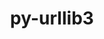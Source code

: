 ---
title: "py-urllib3"
layout: cache
categories: [package, develop-2025-06-01]
meta: {"compilers": ["none"], "num_specs": 30, "num_specs_by_stack": {"data-vis-sdk": 1, "e4s": 6, "e4s-neoverse-v2": 3, "e4s-oneapi": 1, "hep": 1, "ml-darwin-aarch64-mps": 6, "ml-linux-aarch64-cpu": 6, "ml-linux-aarch64-cuda": 6, "ml-linux-x86_64-cpu": 6, "ml-linux-x86_64-cuda": 6, "ml-linux-x86_64-rocm": 2, "root": 30}, "oss": ["sequoia", "ubuntu20.04", "ubuntu22.04", "ubuntu24.04"], "platforms": ["darwin", "linux"], "stacks": ["data-vis-sdk", "e4s", "e4s-neoverse-v2", "e4s-oneapi", "hep", "ml-darwin-aarch64-mps", "ml-linux-aarch64-cpu", "ml-linux-aarch64-cuda", "ml-linux-x86_64-cpu", "ml-linux-x86_64-cuda", "ml-linux-x86_64-rocm", "root"], "targets": ["aarch64", "neoverse_v2", "x86_64_v3"], "versions": ["2.1.0"]}
spec_details: [{"compiler": "none", "hash": "2kauhvbxyrkempmbpvukjctm5jy77pyt", "os": "ubuntu22.04", "platform": "linux", "size": "-", "stacks": ["e4s-neoverse-v2", "root"], "target": "neoverse_v2", "variants": ["~brotli", "build_system=python_pip", "~socks"], "versions": ["2.1.0"]}, {"compiler": "none", "hash": "3gvbznuppefsbufcoq6kejejqnyallji", "os": "sequoia", "platform": "darwin", "size": "-", "stacks": ["ml-darwin-aarch64-mps", "root"], "target": "aarch64", "variants": ["~brotli", "build_system=python_pip", "~socks"], "versions": ["2.1.0"]}, {"compiler": "none", "hash": "3imsy55nlaeubknjpst5a3or45xo5udt", "os": "ubuntu22.04", "platform": "linux", "size": "-", "stacks": ["e4s", "root"], "target": "x86_64_v3", "variants": ["~brotli", "build_system=python_pip", "~socks"], "versions": ["2.1.0"]}, {"compiler": "none", "hash": "4oy7ixqyw66czamq5aymqbwoffoa6rgb", "os": "ubuntu24.04", "platform": "linux", "size": "-", "stacks": ["ml-linux-x86_64-cpu", "ml-linux-x86_64-cuda", "ml-linux-x86_64-rocm", "root"], "target": "x86_64_v3", "variants": ["~brotli", "build_system=python_pip", "~socks"], "versions": ["2.1.0"]}, {"compiler": "none", "hash": "aabn5lssedackfysl65gypjbfiw5nwln", "os": "ubuntu24.04", "platform": "linux", "size": "-", "stacks": ["ml-linux-aarch64-cpu", "ml-linux-aarch64-cuda", "root"], "target": "aarch64", "variants": ["~brotli", "build_system=python_pip", "~socks"], "versions": ["2.1.0"]}, {"compiler": "none", "hash": "ada3ph2eeyc44zuhk37hdy2aryjox5ct", "os": "ubuntu24.04", "platform": "linux", "size": "-", "stacks": ["ml-linux-x86_64-cpu", "ml-linux-x86_64-cuda", "ml-linux-x86_64-rocm", "root"], "target": "x86_64_v3", "variants": ["~brotli", "build_system=python_pip", "~socks"], "versions": ["2.1.0"]}, {"compiler": "none", "hash": "attxdfym3jsaw4eopdboayehdhn6ujpv", "os": "ubuntu24.04", "platform": "linux", "size": "-", "stacks": ["ml-linux-aarch64-cpu", "ml-linux-aarch64-cuda", "root"], "target": "aarch64", "variants": ["~brotli", "build_system=python_pip", "~socks"], "versions": ["2.1.0"]}, {"compiler": "none", "hash": "bg3ljaffsq5wb3wta4dmkva7qtsaodz2", "os": "ubuntu22.04", "platform": "linux", "size": "-", "stacks": ["e4s", "root"], "target": "x86_64_v3", "variants": ["~brotli", "build_system=python_pip", "~socks"], "versions": ["2.1.0"]}, {"compiler": "none", "hash": "ccpg2gcn63vlo4zcteiuwrlyexamf4wb", "os": "ubuntu24.04", "platform": "linux", "size": "-", "stacks": ["ml-linux-aarch64-cpu", "ml-linux-aarch64-cuda", "root"], "target": "aarch64", "variants": ["~brotli", "build_system=python_pip", "~socks"], "versions": ["2.1.0"]}, {"compiler": "none", "hash": "drgozlnp6vbk2rewmdjs2d4kuivjp6uu", "os": "sequoia", "platform": "darwin", "size": "-", "stacks": ["ml-darwin-aarch64-mps", "root"], "target": "aarch64", "variants": ["~brotli", "build_system=python_pip", "~socks"], "versions": ["2.1.0"]}, {"compiler": "none", "hash": "eetq4fkdmh6sj4t7q56zywbey4jxzzbp", "os": "ubuntu22.04", "platform": "linux", "size": "-", "stacks": ["e4s-neoverse-v2", "root"], "target": "neoverse_v2", "variants": ["~brotli", "build_system=python_pip", "~socks"], "versions": ["2.1.0"]}, {"compiler": "none", "hash": "emelyw6ntm7o7jj3o4xwhxrvxftjaocv", "os": "ubuntu24.04", "platform": "linux", "size": "-", "stacks": ["ml-linux-aarch64-cpu", "ml-linux-aarch64-cuda", "root"], "target": "aarch64", "variants": ["~brotli", "build_system=python_pip", "~socks"], "versions": ["2.1.0"]}, {"compiler": "none", "hash": "espma5vv6bhiykq2reqofhjhrusglko2", "os": "ubuntu20.04", "platform": "linux", "size": "-", "stacks": ["data-vis-sdk", "root"], "target": "x86_64_v3", "variants": ["~brotli", "build_system=python_pip", "~socks"], "versions": ["2.1.0"]}, {"compiler": "none", "hash": "fviv2bwt2jhehifkyal3zz3ynojsckze", "os": "ubuntu22.04", "platform": "linux", "size": "-", "stacks": ["e4s-neoverse-v2", "root"], "target": "neoverse_v2", "variants": ["~brotli", "build_system=python_pip", "~socks"], "versions": ["2.1.0"]}, {"compiler": "none", "hash": "gcoq7jndazitytdzethv6w2pgms2ckp5", "os": "sequoia", "platform": "darwin", "size": "-", "stacks": ["ml-darwin-aarch64-mps", "root"], "target": "aarch64", "variants": ["~brotli", "build_system=python_pip", "~socks"], "versions": ["2.1.0"]}, {"compiler": "none", "hash": "hm2myfqhtkkvowj6tbroxajnns2yb77o", "os": "ubuntu24.04", "platform": "linux", "size": "-", "stacks": ["ml-linux-aarch64-cpu", "ml-linux-aarch64-cuda", "root"], "target": "aarch64", "variants": ["~brotli", "build_system=python_pip", "~socks"], "versions": ["2.1.0"]}, {"compiler": "none", "hash": "ih6cuqjderjkt4hckuzia2p735wvmc66", "os": "ubuntu24.04", "platform": "linux", "size": "-", "stacks": ["ml-linux-x86_64-cpu", "ml-linux-x86_64-cuda", "root"], "target": "x86_64_v3", "variants": ["~brotli", "build_system=python_pip", "~socks"], "versions": ["2.1.0"]}, {"compiler": "none", "hash": "jwsdwmayjpxmk5xzlamwjic72yxzhv32", "os": "ubuntu24.04", "platform": "linux", "size": "-", "stacks": ["ml-linux-x86_64-cpu", "ml-linux-x86_64-cuda", "root"], "target": "x86_64_v3", "variants": ["~brotli", "build_system=python_pip", "~socks"], "versions": ["2.1.0"]}, {"compiler": "none", "hash": "k2fg24zt4m4igjdvrw3iunsbikvmsypc", "os": "ubuntu22.04", "platform": "linux", "size": "-", "stacks": ["e4s", "root"], "target": "x86_64_v3", "variants": ["~brotli", "build_system=python_pip", "~socks"], "versions": ["2.1.0"]}, {"compiler": "none", "hash": "nnbugrgyi5eprxwjhj3nil5cwz5g2627", "os": "ubuntu22.04", "platform": "linux", "size": "-", "stacks": ["e4s", "root"], "target": "x86_64_v3", "variants": ["~brotli", "build_system=python_pip", "~socks"], "versions": ["2.1.0"]}, {"compiler": "none", "hash": "ol24tlivgew6od2icjkv4knku5jydthz", "os": "sequoia", "platform": "darwin", "size": "-", "stacks": ["ml-darwin-aarch64-mps", "root"], "target": "aarch64", "variants": ["~brotli", "build_system=python_pip", "~socks"], "versions": ["2.1.0"]}, {"compiler": "none", "hash": "rigpbnyskryntkprvg3rd6vpcdkcxz6q", "os": "ubuntu22.04", "platform": "linux", "size": "-", "stacks": ["hep", "root"], "target": "x86_64_v3", "variants": ["~brotli", "build_system=python_pip", "~socks"], "versions": ["2.1.0"]}, {"compiler": "none", "hash": "uldf7pyklfbbyvczzgprf2nh5fgji35e", "os": "ubuntu22.04", "platform": "linux", "size": "-", "stacks": ["e4s-oneapi", "root"], "target": "x86_64_v3", "variants": ["~brotli", "build_system=python_pip", "~socks"], "versions": ["2.1.0"]}, {"compiler": "none", "hash": "us2sdji62fadldcjsnzgmlxb4bgh6pzg", "os": "ubuntu22.04", "platform": "linux", "size": "-", "stacks": ["e4s", "root"], "target": "x86_64_v3", "variants": ["~brotli", "build_system=python_pip", "~socks"], "versions": ["2.1.0"]}, {"compiler": "none", "hash": "ut7hafwvvgvolfsaywtz2zs7b2hhkhbn", "os": "ubuntu24.04", "platform": "linux", "size": "-", "stacks": ["ml-linux-aarch64-cpu", "ml-linux-aarch64-cuda", "root"], "target": "aarch64", "variants": ["~brotli", "build_system=python_pip", "~socks"], "versions": ["2.1.0"]}, {"compiler": "none", "hash": "wdgrvx63ij4hhnl44ye7id55zswdvusl", "os": "ubuntu24.04", "platform": "linux", "size": "-", "stacks": ["ml-linux-x86_64-cpu", "ml-linux-x86_64-cuda", "root"], "target": "x86_64_v3", "variants": ["~brotli", "build_system=python_pip", "~socks"], "versions": ["2.1.0"]}, {"compiler": "none", "hash": "xmeych55q4jtxcadzrm4fnn5wtxbffcq", "os": "ubuntu24.04", "platform": "linux", "size": "-", "stacks": ["ml-linux-x86_64-cpu", "ml-linux-x86_64-cuda", "root"], "target": "x86_64_v3", "variants": ["~brotli", "build_system=python_pip", "~socks"], "versions": ["2.1.0"]}, {"compiler": "none", "hash": "y6fwgz2664tyloapxwestumqkurs3p5x", "os": "ubuntu22.04", "platform": "linux", "size": "-", "stacks": ["e4s", "root"], "target": "x86_64_v3", "variants": ["~brotli", "build_system=python_pip", "~socks"], "versions": ["2.1.0"]}, {"compiler": "none", "hash": "zeuyxvj4fmfyx7rumyrjzwonxj6znqw5", "os": "sequoia", "platform": "darwin", "size": "-", "stacks": ["ml-darwin-aarch64-mps", "root"], "target": "aarch64", "variants": ["~brotli", "build_system=python_pip", "~socks"], "versions": ["2.1.0"]}, {"compiler": "none", "hash": "zqsuwba5nqeld4g52qxxr4mdejz4m7uw", "os": "sequoia", "platform": "darwin", "size": "-", "stacks": ["ml-darwin-aarch64-mps", "root"], "target": "aarch64", "variants": ["~brotli", "build_system=python_pip", "~socks"], "versions": ["2.1.0"]}]
---